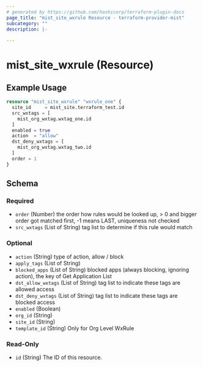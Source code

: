 ```yaml
---
# generated by https://github.com/hashicorp/terraform-plugin-docs
page_title: "mist_site_wxrule Resource - terraform-provider-mist"
subcategory: ""
description: |-
  
---
```


# mist_site_wxrule (Resource)



## Example Usage

```terraform
resource "mist_site_wxrule" "wxrule_one" {
  site_id     = mist_site.terraform_test.id
  src_wxtags = [
    mist_org_wxtag.wxtag_one.id
  ]
  enabled = true
  action  = "allow"
  dst_deny_wxtags = [
    mist_org_wxtag.wxtag_two.id
  ]
  order = 1
}
```

<!-- schema generated by tfplugindocs -->
## Schema

### Required

- `order` (Number) the order how rules would be looked up, > 0 and bigger order got matched first, -1 means LAST, uniqueness not checked
- `src_wxtags` (List of String) tag list to determine if this rule would match

### Optional

- `action` (String) type of action, allow / block
- `apply_tags` (List of String)
- `blocked_apps` (List of String) blocked apps (always blocking, ignoring action), the key of Get Application List
- `dst_allow_wxtags` (List of String) tag list to indicate these tags are allowed access
- `dst_deny_wxtags` (List of String) tag list to indicate these tags are blocked access
- `enabled` (Boolean)
- `org_id` (String)
- `site_id` (String)
- `template_id` (String) Only for Org Level WxRule

### Read-Only

- `id` (String) The ID of this resource.
